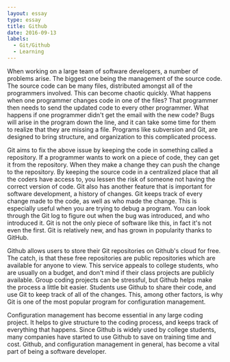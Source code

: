 ```yaml
---
layout: essay
type: essay
title: Github
date: 2016-09-13
labels:
  - Git/Github
  - Learning
---
```


When working on a large team of software developers, a number of problems arise. The biggest one being the management of the source code. The source code can be many files, distributed amongst all of the programmers involved. This can become chaotic quickly. What happens when one programmer changes code in one of the files? That programmer then needs to send the updated code to every other programmer. What happens if one programmer didn't get the email with the new code? Bugs will arise in the program down the line, and it can take some time for them to realize that they are missing a file. Programs like subversion and Git, are designed to bring structure, and organization to this complicated process.

Git aims to fix the above issue by keeping the code in something called a repository. If a programmer wants to work on a piece of code, they can get it from the repository. When they make a change they can push the change to the repository. By keeping the source code in a centralized place that all the coders have access to, you lessen the risk of someone not having the correct version of code. Git also has another feature that is important for software development, a history of changes. Git keeps track of every change made to the code, as well as who made the change. This is especially useful when you are trying to debug a program. You can look through the Git log to figure out when the bug was introduced, and who introduced it. Git is not the only piece of software like this, in fact it's not even the first. Git is relatively new, and has grown in popularity thanks to GitHub.

Github allows users to store their Git repositories on Github's cloud for free. The catch, is that these free repositories are public repositories which are available for anyone to view. This service appeals to college students, who are usually on a budget, and don't mind if their class projects are publicly available. Group coding projects can be stressful, but Github helps make the process a little bit easier. Students use Github to share their code, and use Git to keep track of all of the changes. This, among other factors, is why Git is one of the most popular program for configuration management.

Configuration management has become essential in any large coding project. It helps to give structure to the coding process, and keeps track of everything that happens. Since Github is widely used by college students, many companies have started to use Github to save on training time and cost. Github, and configuration management in general, has become a vital part of being a software developer.


